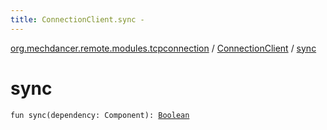 ```yaml
---
title: ConnectionClient.sync - 
---
```


[org.mechdancer.remote.modules.tcpconnection](../index.html) / [ConnectionClient](index.html) / [sync](./sync.html)

# sync

`fun sync(dependency: Component): `[`Boolean`](https://kotlinlang.org/api/latest/jvm/stdlib/kotlin/-boolean/index.html)